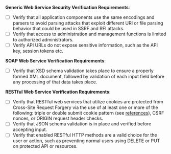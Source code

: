 <b>Generic Web Service Security Verification Requirements</b>:

- [ ] Verify that all application components use the same encodings and parsers to avoid parsing attacks that exploit different URI or file parsing behavior that could be used in SSRF and RFI attacks.
- [ ] Verify that access to administration and management functions is limited to authorized administrators.
- [ ] Verify API URLs do not expose sensitive information, such as the API key, session tokens etc.

<b>SOAP Web Service Verification Requirements</b>:

- [ ] Verify that XSD schema validation takes place to ensure a properly formed XML document, followed by validation of each input field before any processing of that data takes place.

<b>RESTful Web Service Verification Requirements</b>:

- [ ] Verify that RESTful web services that utilize cookies are protected from Cross-Site Request Forgery via the use of at least one or more of the following: triple or double submit cookie pattern (see [references](https://www.owasp.org/index.php/Cross-Site_Request_Forgery_(CSRF)_Prevention_Cheat_Sheet)), CSRF nonces, or ORIGIN request header checks.
- [ ] Verify that JSON schema validation is in place and verified before accepting input.
- [ ] Verify that enabled RESTful HTTP methods are a valid choice for the user or action, such as preventing normal users using DELETE or PUT on protected API or resources.